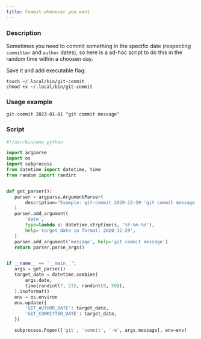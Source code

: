 ```yaml
---
title: Commit whenever you want
---
```


### Description

Sometimes you need to commit something in the specific date (respecting
 `committer` and `author` dates), so here is a ad-hoc script to do this in the
  random time within a choosen day.

 Save it and add executable flag:

 ```shell
touch ~/.local/bin/git-commit
chmod +x ~/.local/bin/git-commit
 ```

### Usage example

 ```shell
 git-commit 2023-01-01 "git commit message"
 ```

 ### Script

 ```python
 #!/usr/bin/env python

import argparse
import os
import subprocess
from datetime import datetime, time
from random import randint


def get_parser():
    parser = argparse.ArgumentParser(
        description="Example: git-commit 2020-12-29 'git commit message'",
    )
    parser.add_argument(
        'date',
        type=lambda s: datetime.strptime(s, '%Y-%m-%d'),
        help='target date in format: 2020-12-29',
    )
    parser.add_argument('message', help='git commit message')
    return parser.parse_args()


if __name__ == '__main__':
    args = get_parser()
    target_date = datetime.combine(
        args.date,
        time(randint(7, 23), randint(0, 59)),
    ).isoformat()
    env = os.environ
    env.update({
        'GIT_AUTHOR_DATE': target_date,
        'GIT_COMMITTER_DATE': target_date,
    })

    subprocess.Popen(['git', 'commit', '-m', args.message], env=env)
```
